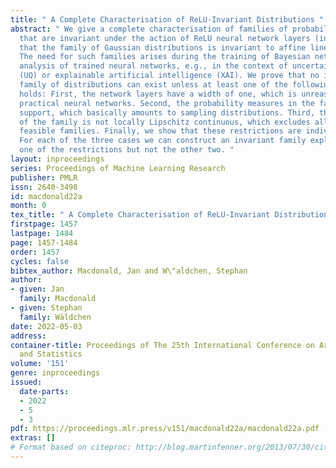 ```yaml
---
title: " A Complete Characterisation of ReLU-Invariant Distributions "
abstract: " We give a complete characterisation of families of probability distributions
  that are invariant under the action of ReLU neural network layers (in the same way
  that the family of Gaussian distributions is invariant to affine linear transformations).
  The need for such families arises during the training of Bayesian networks or the
  analysis of trained neural networks, e.g., in the context of uncertainty quantification
  (UQ) or explainable artificial intelligence (XAI). We prove that no invariant parametrised
  family of distributions can exist unless at least one of the following three restrictions
  holds: First, the network layers have a width of one, which is unreasonable for
  practical neural networks. Second, the probability measures in the family have finite
  support, which basically amounts to sampling distributions. Third, the parametrisation
  of the family is not locally Lipschitz continuous, which excludes all computationally
  feasible families. Finally, we show that these restrictions are individually necessary.
  For each of the three cases we can construct an invariant family exploiting exactly
  one of the restrictions but not the other two. "
layout: inproceedings
series: Proceedings of Machine Learning Research
publisher: PMLR
issn: 2640-3498
id: macdonald22a
month: 0
tex_title: " A Complete Characterisation of ReLU-Invariant Distributions "
firstpage: 1457
lastpage: 1484
page: 1457-1484
order: 1457
cycles: false
bibtex_author: Macdonald, Jan and W\"aldchen, Stephan
author:
- given: Jan
  family: Macdonald
- given: Stephan
  family: Wäldchen
date: 2022-05-03
address:
container-title: Proceedings of The 25th International Conference on Artificial Intelligence
  and Statistics
volume: '151'
genre: inproceedings
issued:
  date-parts:
  - 2022
  - 5
  - 3
pdf: https://proceedings.mlr.press/v151/macdonald22a/macdonald22a.pdf
extras: []
# Format based on citeproc: http://blog.martinfenner.org/2013/07/30/citeproc-yaml-for-bibliographies/
---
```

